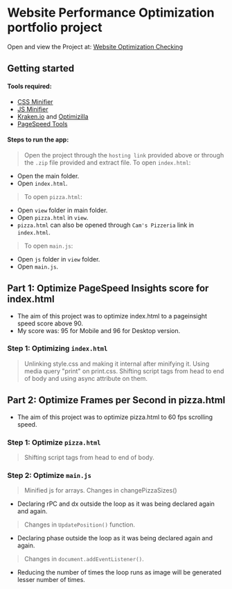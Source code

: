 # Website Performance Optimization portfolio project

Open and view the Project at: [Website Optimization Checking](https://madhur-taneja.github.io/Web-Optimization-Checking/)

## Getting started

#### Tools required:

* [CSS Minifier](https://cssminifier.com/)
* [JS Minifier](https://javascript-minifier.com/)
* [Kraken.io](https://kraken.io/) and [Optimizilla](http://optimizilla.com/)
* [PageSpeed Tools](https://developers.google.com/speed/pagespeed/insights/)

#### Steps to run the app:
> Open the project through the `hosting link` provided above or through the `.zip` file provided and extract file.
> To open `index.html`:
* Open the main folder.
* Open `index.html`.
> To open `pizza.html`:
* Open `view` folder in main folder.
* Open `pizza.html` in `view`.
* `pizza.html` can also be opened through `Cam's Pizzeria` link in `index.html`.
> To open `main.js`:
* Open `js` folder in `view` folder.
* Open `main.js`.

## Part 1: Optimize PageSpeed Insights score for index.html

* The aim of this project was to optimize index.html to a pageinsight speed score above 90.
* My score was: 95 for Mobile and 96 for Desktop version.

### Step 1: Optimizing `index.html`
> Unlinking style.css and making it internal after minifying it.
> Using media query "print" on print.css.
> Shifting script tags from head to end of body and using async attribute on them.

## Part 2: Optimize Frames per Second in pizza.html
* The aim of this project was to optimize pizza.html to 60 fps scrolling speed.

### Step 1: Optimize `pizza.html`
> Shifting script tags from head to end of body.

### Step 2: Optimize `main.js`
> Minified js for arrays.
> Changes in changePizzaSizes()
* Declaring rPC and dx outside the loop as it was being declared again and again.
> Changes in `UpdatePosition()` function.
* Declaring phase outside the loop as it was being declared again and again.
> Changes in `document.addEventListener()`.
* Reducing the number of times the loop runs as image will be generated lesser number of times.
